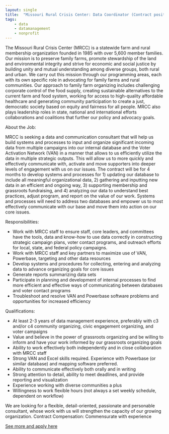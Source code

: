 ```yaml
---
layout: single
title:  "Missouri Rural Crisis Center: Data Coordinator (Contract position)"
tags: 
    - data
    - datamanagement
    - nonprofit
---
```


The Missouri Rural Crisis Center (MRCC) is a statewide farm and rural membership organization founded in 1985 with over 5,600 member families. Our mission is to preserve family farms, promote stewardship
of the land and environmental integrity and strive for economic and social justice by building unity and mutual understanding among diverse groups, both rural and urban. We carry out this mission through
our programming areas, each with its own specific role in advocating for family farms and rural communities. Our approach to family farm organizing includes challenging corporate control of the food
supply, creating sustainable alternatives to the current farm and food system, working for access to high-quality affordable healthcare and generating community participation to create a just, democratic
society based on equity and fairness for all people. MRCC also plays leadership roles in state, national and international efforts collaborations and coalitions that further our policy and advocacy goals.

About the Job:

MRCC is seeking a data and communication consultant that will help us build systems and processes to input and organize significant incoming data from multiple campaigns into our internal database and the
Voter Activation Network (VAN) in a manner that allows to us efficiently utilize the data in multiple strategic outputs. This will allow us to more quickly and effectively communicate with, activate and
move supporters into deeper levels of engagement with us on our issues.
The contract will be for 4 months to develop systems and processes for 1) updating our database to include all meaningful organizational data, 2) gathering and inputting new data in an efficient and
ongoing way, 3) supporting membership and grassroots fundraising, and 4) analyzing our data to understand best practices, adjust program, and report on the value of our work. Systems and processes
will need to address two databases and empower us to most effectively communicate with our base and move them into action on our core issues.

Responsibilities:

* Work with MRCC staff to ensure staff, core leaders, and committees have the tools, data and know-how to use data correctly in constructing strategic campaign plans, voter contact programs, and outreach efforts for local, state, and federal policy campaigns.
* Work with MRCC staff and key partners to maximize use of VAN, Powerbase, targeting and other data resources
* Develop systems and procedures for collecting, entering and analyzing data to advance organizing goals for core issues
* Generate reports summarizing data sets
* Participate in planning and development of internal processes to find more efficient and effective ways of communicating between databases and voter contact programs
* Troubleshoot and resolve VAN and Powerbase software problems and opportunities for increased efficiency

Qualifications:

* At least 2-3 years of data management experience, preferably with c3 and/or c4 community organizing, civic engagement organizing, and voter campaigns
* Value and believe in the power of grassroots organizing and be willing to inform and have your work informed by our grassroots organizing goals
* Ability to work effectively both independently and in close collaboration with MRCC staff
* Strong VAN and Excel skills required. Experience with Powerbase (or similar database) and mapping software preferred.
* Ability to communicate effectively both orally and in writing
* Strong attention to detail, ability to meet deadlines, and provide reporting and visualization
* Experience working with diverse communities a plus
* Willingness to work flexible hours (not always a set weekly schedule, dependent on workflow)

We are looking for a flexible, detail-oriented, passionate and personable consultant, whose work with us will strengthen the capacity of our growing organization.
Contract Compensation: Commensurate with experience

[See more and apply here](https://drive.google.com/file/d/1BW0DBsBLCFYjalNLiP-x--kAhducrZAL/view?usp=sharing)
